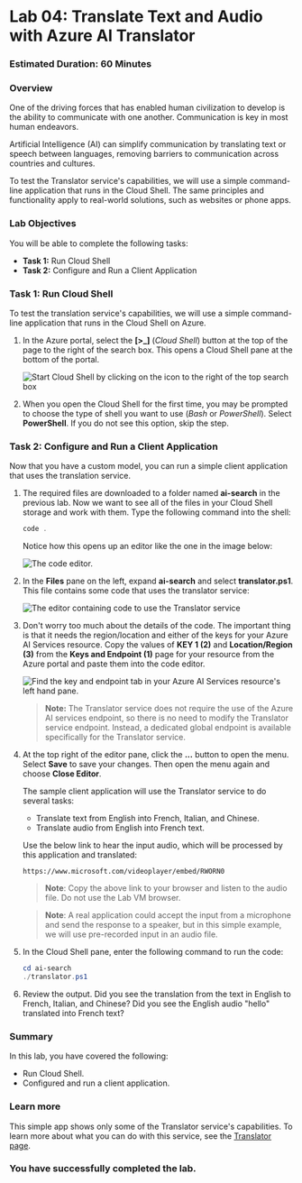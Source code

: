
# Lab 04: Translate Text and Audio with Azure AI Translator

### Estimated Duration: 60 Minutes

### Overview

One of the driving forces that has enabled human civilization to develop is the ability to communicate with one another. Communication is key in most human endeavors.

Artificial Intelligence (AI) can simplify communication by translating text or speech between languages, removing barriers to communication across countries and cultures.

To test the Translator service's capabilities, we will use a simple command-line application that runs in the Cloud Shell. The same principles and functionality apply to real-world solutions, such as websites or phone apps.

### Lab Objectives

You will be able to complete the following tasks:

  - **Task 1:** Run Cloud Shell
  - **Task 2:** Configure and Run a Client Application

### Task 1: Run Cloud Shell

To test the translation service's capabilities, we will use a simple command-line application that runs in the Cloud Shell on Azure. 

1. In the Azure portal, select the **[>_]** (*Cloud Shell*) button at the top of the page to the right of the search box. This opens a Cloud Shell pane at the bottom of the portal.

    ![Start Cloud Shell by clicking on the icon to the right of the top search box](../media/analyze-images-computer-vision-service/powershell-portal-guide-1(1).png)

1. When you open the Cloud Shell for the first time, you may be prompted to choose the type of shell you want to use (*Bash* or *PowerShell*). Select **PowerShell**. If you do not see this option, skip the step.

### Task 2: Configure and Run a Client Application

Now that you have a custom model, you can run a simple client application that uses the translation service.

1. The required files are downloaded to a folder named **ai-search** in the previous lab. Now we want to see all of the files in your Cloud Shell storage and work with them. Type the following command into the shell: 

     ```PowerShell
    code .
    ```

    Notice how this opens up an editor like the one in the image below: 

    ![The code editor.](../media/powershell-portal-guide-4.png)

1. In the **Files** pane on the left, expand **ai-search** and select **translator.ps1**. This file contains some code that uses the translator service:

    ![The editor containing code to use the Translator service](../media/translate-code-4b.png)

1. Don't worry too much about the details of the code. The important thing is that it needs the region/location and either of the keys for your Azure AI Services resource. Copy the values of **KEY 1 (2)** and **Location/Region (3)** from the **Keys and Endpoint (1)** page for your resource from the Azure portal and paste them into the code editor.

    ![Find the key and endpoint tab in your Azure AI Services resource's left hand pane.](../media/lab4b-1.png)

    > **Note:** The Translator service does not require the use of the Azure AI services endpoint, so there is no need to modify the Translator service endpoint. Instead, a dedicated global endpoint is available specifically for the Translator service. 

1. At the top right of the editor pane, click the **...** button to open the menu. Select **Save** to save your changes. Then open the menu again and choose **Close Editor**.

    The sample client application will use the Translator service to do several tasks:
    - Translate text from English into French, Italian, and Chinese.
    - Translate audio from English into French text.

    Use the below link to hear the input audio, which will be processed by this application and translated:
   
       https://www.microsoft.com/videoplayer/embed/RWORN0

    >**Note**: Copy the above link to your browser and listen to the audio file. Do not use the Lab VM browser.

    >**Note**: A real application could accept the input from a microphone and send the response to a speaker, but in this simple example, we will use pre-recorded input in an audio file.
    
1. In the Cloud Shell pane, enter the following command to run the code:

    ```PowerShell
    cd ai-search
    ./translator.ps1
    ```

1. Review the output. Did you see the translation from the text in English to French, Italian, and Chinese?  Did you see the English audio "hello" translated into French text?

### Summary

In this lab, you have covered the following:
  - Run Cloud Shell.
  - Configured and run a client application.

### Learn more

This simple app shows only some of the Translator service's capabilities. To learn more about what you can do with this service, see the [Translator page](https://learn.microsoft.com/en-us/azure/ai-services/translator/).

### You have successfully completed the lab.
